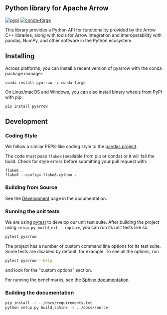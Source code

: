 <!---
  Licensed to the Apache Software Foundation (ASF) under one
  or more contributor license agreements.  See the NOTICE file
  distributed with this work for additional information
  regarding copyright ownership.  The ASF licenses this file
  to you under the Apache License, Version 2.0 (the
  "License"); you may not use this file except in compliance
  with the License.  You may obtain a copy of the License at

    http://www.apache.org/licenses/LICENSE-2.0

  Unless required by applicable law or agreed to in writing,
  software distributed under the License is distributed on an
  "AS IS" BASIS, WITHOUT WARRANTIES OR CONDITIONS OF ANY
  KIND, either express or implied.  See the License for the
  specific language governing permissions and limitations
  under the License.
-->

## Python library for Apache Arrow

[![pypi](https://img.shields.io/pypi/v/pyarrow.svg)](https://pypi.org/project/pyarrow/) [![conda-forge](https://img.shields.io/conda/vn/conda-forge/pyarrow.svg)](https://anaconda.org/conda-forge/pyarrow)

This library provides a Python API for functionality provided by the Arrow C++
libraries, along with tools for Arrow integration and interoperability with
pandas, NumPy, and other software in the Python ecosystem.

## Installing

Across platforms, you can install a recent version of pyarrow with the conda
package manager:

```shell
conda install pyarrow -c conda-forge
```

On Linux/macOS and Windows, you can also install binary wheels from PyPI with pip:

```shell
pip install pyarrow
```

## Development

### Coding Style

We follow a similar PEP8-like coding style to the [pandas project][3].

The code must pass `flake8` (available from pip or conda) or it will fail the
build. Check for style errors before submitting your pull request with:

```
flake8 .
flake8 --config=.flake8.cython .
```

### Building from Source

See the [Development][2] page in the documentation.

### Running the unit tests

We are using [pytest][4] to develop our unit test suite. After building the
project using `setup.py build_ext --inplace`, you can run its unit tests like
so:

```bash
pytest pyarrow
```

The project has a number of custom command line options for its test
suite. Some tests are disabled by default, for example. To see all the options,
run

```bash
pytest pyarrow --help
```

and look for the "custom options" section.

For running the benchmarks, see the [Sphinx documentation][5].

### Building the documentation

```bash
pip install -r ../docs/requirements.txt
python setup.py build_sphinx -s ../docs/source
```

[2]: https://github.com/apache/arrow/blob/master/docs/source/python/development.rst
[3]: https://github.com/pandas-dev/pandas
[4]: https://docs.pytest.org/en/latest/
[5]: https://arrow.apache.org/docs/latest/python/benchmarks.html
